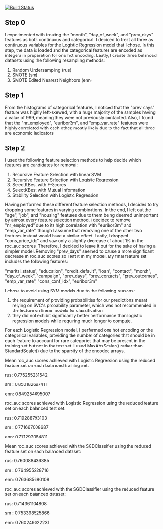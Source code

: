 [![Build Status](https://travis-ci.org/wl2522/BankMarketingCampaign.svg?branch=master)](https://travis-ci.org/wl2522/BankMarketingCampaign)


Step 0
------


I experimented with treating the "month", "day_of_week", and "prev_days" features as both continuous and categorical.
I decided to treat all three as continuous variables for the Logistic Regression model that I chose.
In this step, the data is loaded and the categorical features are encoded as integers in preparation for one hot encoding.
Lastly, I create three balanced datasets using the following resampling methods:


1) Random Undersampling (rus)
2) SMOTE (sm)
3) SMOTE Edited Nearest Neighbors (enn)

	
Step 1
------
	

From the histograms of categorical features, I noticed that the "prev_days" feature was highly left-skewed, with a huge majority of the samples having a value of 999, meaning they were not previously contacted.
Also, I found that the "nr_employed", "euribor3m", and "emp_var_rate" features were highly correlated with each other, mostly likely due to the fact that all three are economic indicators.


Step 2
------


I used the following feature selection methods to help decide which features are candidates for removal:


1) Recursive Feature Selection with linear SVM
2) Recursive Feature Selection with Logistic Regression
3) SelectKBest with F-Scores
4) SelectKBest with Mutual Information
5) Stability Selection with Logistic Regression


Having performed these different feature selection methods, I decided to try dropping some features in varying combinations. In the end, I left out the "age", "job", and "housing" features due to them being deemed unimportant by almost every feature selection method. I decided to remove "nr_employed" due to its high correlation with "euribor3m" and "emp_var_rate", though I assume that removing one of the other two features instead would have a similar effect. Lastly, I dropped "cons_price_idx" and saw only a slightly decrease of about 1% in the roc_auc scores. Therefore, I decided to leave it out for the sake of having a simpler model. Removing "prev_days" seemed to cause a more significant decrease in roc_auc scores so I left it in my model. My final feature set includes the following features: 

"marital_status", "education", "credit_default", "loan", "contact", "month", "day_of_week", "campaign", "prev_days", "prev_contacts", "prev_outcomes", "emp_var_rate", "cons_conf_idx", "euribor3m"


I chose to avoid using SVM models due to the following reasons:


1) the requirement of providing probabilities for our predictions meant relying on SVC's probability parameter, which was not recommended in the lecture on linear models for classification
2) they did not exhibit significantly better performance than logistic regression models while requiring much longer to compute.


For each Logistic Regression model, I performed one hot encoding on the categorical variables, providing the number of categories that should be in each feature to account for rare categories that may be present in the training set but not in the test set. I used MaxAbsScaler() rather than StandardScaler() due to the sparsity of the encoded arrays.



Mean roc_auc scores achieved with Logistic Regression using the reduced feature set on each balanced training set:


rus: 0.775255281542

sm : 0.850182697411

enn: 0.849254695007


roc_auc scores achieved with Logistic Regression using the reduced feature set on each balanced test set:


rus: 0.719288793103

sm : 0.771667008687

enn: 0.771292064811


Mean roc_auc scores achieved with the SGDClassifier using the reduced feature set on each balanced dataset:


rus: 0.760088436385

sm : 0.764955228716

enn: 0.763685680108


roc_auc scores achieved with the SGDClassifier using the reduced feature set on each balanced dataset:


rus: 0.714361104808

sm : 0.753398525866

enn: 0.760249022231
